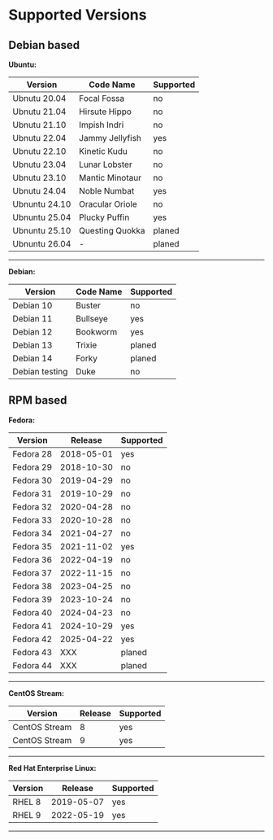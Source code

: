 # Supported Versions

## Debian based

**Ubuntu:**

| Version | Code Name | Supported |
|---------|-----------|-----------|
| Ubnutu 20.04   | Focal Fossa | no |
| Ubnutu 21.04   | Hirsute Hippo | no |
| Ubnutu 21.10   | Impish Indri | no |
| Ubnutu 22.04   | Jammy Jellyfish | yes |
| Ubnutu 22.10  | Kinetic Kudu | no |
| Ubnutu 23.04  | Lunar Lobster | no |
| Ubnutu 23.10  | Mantic Minotaur | no |
| Ubnutu 24.04  | Noble Numbat | yes |
| Ubnuntu 24.10 | Oracular Oriole | no |
| Ubnuntu 25.04 | Plucky Puffin | yes |
| Ubnuntu 25.10 | Questing Quokka | planed |
| Ubnuntu 26.04 | - | planed |

---

**Debian:**

| Version | Code Name | Supported |
|---------|-----------|-----------|
| Debian 10  | Buster | no |
| Debian 11   | Bullseye | yes |
| Debian 12  | Bookworm | yes |
| Debian 13  | Trixie | planed |
| Debian 14  | Forky | planed |
| Debian testing  | Duke | no |

## RPM based

**Fedora:**

| Version | Release | Supported |
|---------|-----------|-----------|
| Fedora 28  | 2018-05-01 | yes |
| Fedora 29  | 2018-10-30 | no |
| Fedora 30  | 2019-04-29 | no |
| Fedora 31  | 2019-10-29 | no |
| Fedora 32  | 2020-04-28 | no |
| Fedora 33  | 2020-10-28 | no |
| Fedora 34  | 2021-04-27 | no |
| Fedora 35  | 2021-11-02 | yes |
| Fedora 36   | 2022-04-19 | no |
| Fedora 37   | 2022-11-15 | no |
| Fedora 38   | 2023-04-25 | no |
| Fedora 39   | 2023-10-24 | no |
| Fedora 40   | 2024-04-23 | no |
| Fedora 41   | 2024-10-29 | yes |
| Fedora 42   | 2025-04-22 | yes |
| Fedora 43   | XXX | planed |
| Fedora 44   | XXX | planed |

---

**CentOS Stream:**

| Version | Release | Supported |
|---------|-----------|-----------|
| CentOS Stream| 8 | yes |
| CentOS Stream| 9 | yes |

---

**Red Hat Enterprise Linux:**

| Version | Release | Supported |
|---------|-----------|-----------|
| RHEL 8  | 2019-05-07 | yes |
| RHEL 9  | 2022-05-19 | yes |

---

